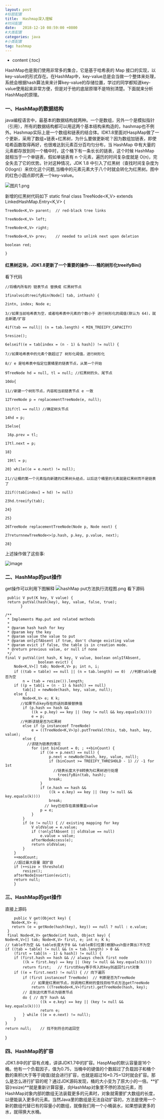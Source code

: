 ```yaml
---
layout: post
#标题配置
title:  Hashmap深入理解
#时间配置
date:   2018-12-10 08:59:00 +0800
#大类配置
categories: java
#小类配置
tag: hashmap
---
```


* content
{:toc}

 HashMap也是我们使用非常多的集合，它是基于哈希表的 Map 接口的实现，以key-value的形式存在。在HashMap中，key-value总是会当做一个整体来处理，系统会根据hash算法来来计算key-value的存储位置，学过的同学都知道key-value使用起来非常方便，但是对于他的底层原理不是特别清楚。下面就来分析HashMap的原理。

### 一、HashMap的数据结构

java编程语言中，最基本的数据结构就两种。一个是数组，另外一个是模拟指针（引用），所有的数据结构都可以用这两个基本结构来构造的，hashmap也不例外。Hashmap实际上是一个数组和链表的结合体。IDK1.8里面对HaspMap做了一个更新，采用了数组+链表+红黑树，为什么要做更新呢？因为数组加链表，即使哈希函数取得再好，也很难达到元素百分百均匀分布，当 HashMap 中有大量的元素都存放到同一个桶中时，这个桶下有一条长长的链表，这个时候 HashMap 就相当于一个单链表，假如单链表有 n 个元素，遍历的时间复杂度就是 O(n)，完全失去了它的优势。针对这种情况，JDK 1.8 中引入了红黑树（查找时间复杂度为 O(logn)）来优化这个问题,当桶中的元素元素大于八个时就会转化为红黑树。图中的红色小圆点即代表一个key-value。

![图片1.png](https://upload-images.jianshu.io/upload_images/12475647-2d4860f57894bc77.png?imageMogr2/auto-orient/strip%7CimageView2/2/w/1240)


新增的红黑树代码如下
    static final class TreeNode<K,V> extends LinkedHashMap.Entry<K,V> {

    TreeNode<K,V> parent;  // red-black tree links

    TreeNode<K,V> left;

    TreeNode<K,V> right;

    TreeNode<K,V> prev;    // needed to unlink next upon deletion

    boolean red;

    }
#### 红黑树这块，JDK1.8更新了一个重要的操作----桶的树形化treeifyBin()

看下代码
    
    //将桶内所有的 链表节点 替换成 红黑树节点

    1finalvoidtreeifyBin(Node[] tab, inthash) {

    2intn, index; Node e;

    3//如果当前哈希表为空，或者哈希表中元素的个数小于 进行树形化的阈值(默认为 64)，就去新建/扩容

    4if(tab == null|| (n = tab.length) < MIN_TREEIFY_CAPACITY)

    5resize();

    6elseif((e = tab[index = (n - 1) & hash]) != null) {

    7//如果哈希表中的元素个数超过了 树形化阈值，进行树形化

    8// e 是哈希表中指定位置桶里的链表节点，从第一个开始

    9TreeNode hd = null, tl = null; //红黑树的头、尾节点

    10do{

    11//新建一个树形节点，内容和当前链表节点 e 一致

    12TreeNode p = replacementTreeNode(e, null);

    13if(tl == null) //确定树头节点

    14hd = p;
 
    15else{

     16p.prev = tl;

    17tl.next = p;

    18}

     19tl = p;

    20} while((e = e.next) != null); 

    21//让桶的第一个元素指向新建的红黑树头结点，以后这个桶里的元素就是红黑树而不是链表了

    22if((tab[index] = hd) != null)
 
    23hd.treeify(tab);

    24}

    25}

    26TreeNode replacementTreeNode(Node p, Node next) {

    27returnnewTreeNode<>(p.hash, p.key, p.value, next);

    28}




上述操作做了这些事:

![image](http://upload-images.jianshu.io/upload_images/12475647-45fec2c47abb6e6c?imageMogr2/auto-orient/strip%7CimageView2/2/w/1240)

### 二、HashMap的put操作
get操作可以利用下图解释
![hashMap put方法执行流程图.png](https://upload-images.jianshu.io/upload_images/12475647-ecb52f365544e4d1.png?imageMogr2/auto-orient/strip%7CimageView2/2/w/1240)
看下源码

     public V put(K key, V value) {
     return putVal(hash(key), key, value, false, true);
           }

    /**
     * Implements Map.put and related methods
     *
     * @param hash hash for key
     * @param key the key
     * @param value the value to put
     * @param onlyIfAbsent if true, don't change existing value
     * @param evict if false, the table is in creation mode.
     * @return previous value, or null if none
     */
    final V putVal(int hash, K key, V value, boolean onlyIfAbsent,
                   boolean evict) {
        Node<K,V>[] tab; Node<K,V> p; int n, i;
        if ((tab = table) == null || (n = tab.length) == 0)  //判断table是否为空
            n = (tab = resize()).length;
        if ((p = tab[i = (n - 1) & hash]) == null)
            tab[i] = newNode(hash, key, value, null);
        else {
            Node<K,V> e; K k;
           //如果节点key存在的话则直接替换值
            if (p.hash == hash &&
                ((k = p.key) == key || (key != null && key.equals(k))))
                e = p;
           //判断该链是否为红黑树
            else if (p instanceof TreeNode)
                e = ((TreeNode<K,V>)p).putTreeVal(this, tab, hash, key, value);
            else {
              //该链为链表的情况
                for (int binCount = 0; ; ++binCount) {
                    if ((e = p.next) == null) {
                        p.next = newNode(hash, key, value, null);
                        if (binCount >= TREEIFY_THRESHOLD - 1) // -1 for 1st
                          //链表长度大于8转换为红黑树进行处理
                            treeifyBin(tab, hash);
                        break;
                    }
                    if (e.hash == hash &&
                        ((k = e.key) == key || (key != null && key.equals(k))))
                        break;
                      // key已经存在直接覆盖value
                    p = e;
                }
            }
            if (e != null) { // existing mapping for key
                V oldValue = e.value;
                if (!onlyIfAbsent || oldValue == null)
                    e.value = value;
                afterNodeAccess(e);
                return oldValue;
            }
        }
        ++modCount;
        //超过最大容量 就扩容
        if (++size > threshold)
            resize();
        afterNodeInsertion(evict);
        return null;
        }
### 三、HashMap的get操作
直接上源码

        public V get(Object key) {
       Node<K,V> e;
       return (e = getNode(hash(key), key)) == null ? null : e.value;
     }
     final Node<K,V> getNode(int hash, Object key) {
    Node<K,V>[] tab; Node<K,V> first, e; int n; K k;
    // table不为空 && table长度大于0 && table索引位置(根据hash值计算出)不为空
    if ((tab = table) != null && (n = tab.length) > 0 &&
        (first = tab[(n - 1) & hash]) != null) {    
        if (first.hash == hash && // always check first node
            ((k = first.key) == key || (key != null && key.equals(k)))) 
            return first;	// first的key等于传入的key则返回first对象
        if ((e = first.next) != null) { // 向下遍历
            if (first instanceof TreeNode)  // 判断是否为TreeNode
            	// 如果是红黑树节点，则调用红黑树的查找目标节点方法getTreeNode
                return ((TreeNode<K,V>)first).getTreeNode(hash, key);
            // 走到这代表节点为链表节点
            do { // 向下 hash &&
                    ((k = e.key) == key || (key != null && key.equals(k))))
                    return e;
            } while ((e = e.next) != null);
        }
    }
    return null;    // 找不到符合的返回空
}

### 四、HashMap的扩容
JDK1.8中的扩容有点难，讲讲JDK1.7中的扩容。HaspMap的默认容量是16个桶。他有一个负载因子，值为0.75，当桶中的键值的个数超过了负载因子和桶个数的乘积(大于等于阈值)就会进行扩容，也就是超过16*0.75=12时就会扩容。那么是怎么进行扩容的呢？通过JDK源码发现，桶的大小变为了原大小的一倍。**扩容(resize)**就是重新计算容量，向HashMap对象里不停的添加元素，而HashMap对象内部的数组无法装载更多的元素时，对象就需要扩大数组的长度，以便能装入更多的元素。当然Java里的数组是无法自动扩容的，方法是使用一个新的数组代替已有的容量小的数组，就像我们用一个小桶装水，如果想装更多的水，就得换大水桶。
